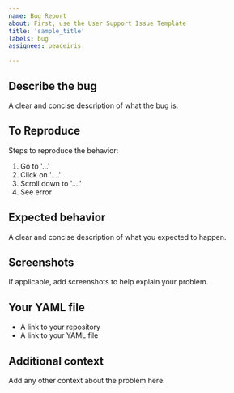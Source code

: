 ```yaml
---
name: Bug Report
about: First, use the User Support Issue Template
title: 'sample_title'
labels: bug
assignees: peaceiris

---
```


## Describe the bug

A clear and concise description of what the bug is.

## To Reproduce

Steps to reproduce the behavior:
1. Go to '...'
2. Click on '....'
3. Scroll down to '....'
4. See error

## Expected behavior

A clear and concise description of what you expected to happen.

## Screenshots

If applicable, add screenshots to help explain your problem.

## Your YAML file

- A link to your repository
- A link to your YAML file

## Additional context

Add any other context about the problem here.
